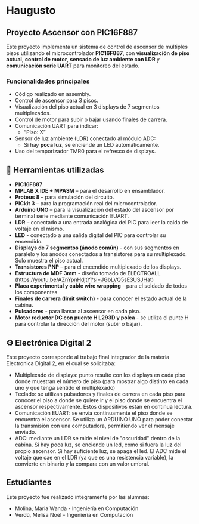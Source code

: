 # Haugusto

## Proyecto Ascensor con PIC16F887

Este proyecto implementa un sistema de control de ascensor de múltiples pisos utilizando el microcontrolador **PIC16F887**, con **visualización de piso actual**, **control de motor**, **sensado de luz ambiente con LDR** y **comunicación serie UART** para monitoreo del estado.

### Funcionalidades principales
- Código realizado en assembly.
- Control de ascensor para 3 pisos.
- Visualización del piso actual en 3 displays de 7 segmentos multiplexados.
- Control de motor para subir o bajar usando finales de carrera.
- Comunicación UART para indicar:
  - “Piso: X”
- Sensor de luz ambiente (LDR) conectado al módulo ADC:
  - Si hay **poca luz**, se enciende un LED automáticamente.
- Uso del temporizador TMR0 para el refresco de displays.

## 🔧 Herramientas utilizadas

- **PIC16F887** 
- **MPLAB X IDE + MPASM** – para el desarrollo en ensamblador.
- **Proteus 8** – para simulación del circuito.
- **PICkit 3** – para la programación real del microcontrolador.
- **Arduino UNO** – para la visualización del estado del ascensor por terminal serie mediante comunicación EUART.
- **LDR** – conectado a una entrada analógica del PIC para leer la caida de voltaje en el mismo.
- **LED** - conectado a una salida digital del PIC para controlar su encendido.
- **Displays de 7 segmentos (ánodo común)** - con sus segmentos en paralelo y los ánodos conectados a transistores para su multiplexado. Solo muestra el piso actual.
- **Transistores PNP** – para el encendido multiplexado de los displays.
- **Estructura de MDF 3mm** - diseño tomado de ELECTROALL (https://youtu.be/AZnYpnHdjtY?si=JGbLVQ5sE3USJHat)
- **Placa experimental y cable wire wrapping** - para el soldado de todos los componentes
- **Finales de carrera (limit switch)** - para conocer el estado actual de la cabina.
- **Pulsadores** - para llamar al ascensor en cada piso.
- **Motor reductor DC con puente H L293D y polea** - se utiliza el punte H para controlar la dirección del motor (subir o bajar).

## ⚙️ Electrónica Digital 2

Este proyecto corresponde al trabajo final integrador de la materia Electronica Digital 2, en el cual se solicitaba:
- Multiplexado de displays: punto resulto con los displays en cada piso donde muestran el número de piso (para mostrar algo distinto en cada uno y que tenga sentido el multiplexado)
- Teclado: se utilizan pulsadores y finales de carrera en cada piso para conocer el piso a donde se quiere ir y el piso donde se encuentra el ascensor respectivamente. Estos dispositivos estan en continua lectura.
- Comunicación EUART: se envia continuamente el piso donde se encuentra el ascensor. Se utiliza un ARDUINO UNO para poder conectar la transmisión con una computadora, permitiendo ver el mensaje enviado.
- ADC: mediante un LDR se mide el nivel de "oscuridad" dentro de la cabina. Si hay poca luz, se enciende un led, como si fuera la luz del propio ascensor. Si hay suficiente luz, se apaga el led. El ADC mide el voltaje que cae en el LDR (ya que es una resistencia variable), la convierte en binario y la compara con un valor umbral.

## Estudiantes
Este proyecto fue realizado integramente por las alumnas:
- Molina, Maria Wanda  -  Ingeniería en Computación
- Verdú, Melisa Noel  -  Ingeniería en Computación
